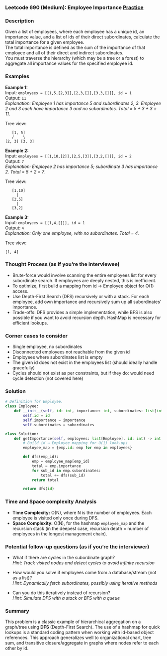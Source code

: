 ### Leetcode 690 (Medium): Employee Importance [Practice](https://leetcode.com/problems/employee-importance)

### Description  
Given a list of employees, where each employee has a unique id, an importance value, and a list of ids of their direct subordinates, calculate the total importance for a given employee.  
The total importance is defined as the sum of the importance of that employee and all of their direct and indirect subordinates.  
You must traverse the hierarchy (which may be a tree or a forest) to aggregate all importance values for the specified employee id.

### Examples  

**Example 1:**  
Input: `employees = [[1,5,[2,3]],[2,3,[]],[3,3,[]]], id = 1`  
Output: `11`  
*Explanation: Employee 1 has importance 5 and subordinates 2, 3. Employee 2 and 3 each have importance 3 and no subordinates. Total = 5 + 3 + 3 = 11.*

Tree view:
```
   [1, 5]
   /    \
[2, 3] [3, 3]
```

**Example 2:**  
Input: `employees = [[1,10,[2]],[2,5,[3]],[3,2,[]]], id = 2`  
Output: `7`  
*Explanation: Employee 2 has importance 5; subordinate 3 has importance 2. Total = 5 + 2 = 7.*

Tree view:
```
   [1,10]
     |
   [2,5]
     |
   [3,2]
```

**Example 3:**  
Input: `employees = [[1,4,[]]], id = 1`  
Output: `4`  
*Explanation: Only one employee, with no subordinates. Total = 4.*

Tree view:
```
[1, 4]
```

### Thought Process (as if you’re the interviewee)  
- Brute-force would involve scanning the entire employees list for every subordinate search. If employees are deeply nested, this is inefficient.
- To optimize, first build a mapping from id → Employee object for O(1) access.
- Use Depth-First Search (DFS) recursively or with a stack. For each employee, add own importance and recursively sum up all subordinates' importance.
- Trade-offs: DFS provides a simple implementation, while BFS is also possible if you want to avoid recursion depth. HashMap is necessary for efficient lookups.

### Corner cases to consider  
- Single employee, no subordinates  
- Disconnected employees not reachable from the given id  
- Employees where subordinates list is empty  
- The given id does not exist in the employees list (should ideally handle gracefully)
- Cycles should not exist as per constraints, but if they do: would need cycle detection (not covered here)

### Solution

```python
# Definition for Employee.
class Employee:
    def __init__(self, id: int, importance: int, subordinates: list[int]):
        self.id = id
        self.importance = importance
        self.subordinates = subordinates

class Solution:
    def getImportance(self, employees: list[Employee], id: int) -> int:
        # Build id → Employee mapping for O(1) look-ups
        employee_map = {emp.id: emp for emp in employees}

        def dfs(emp_id):
            emp = employee_map[emp_id]
            total = emp.importance
            for sub_id in emp.subordinates:
                total += dfs(sub_id)
            return total

        return dfs(id)
```

### Time and Space complexity Analysis  

- **Time Complexity:** O(N), where N is the number of employees. Each employee is visited only once during DFS.
- **Space Complexity:** O(N), for the hashmap `employee_map` and the recursion stack (in the deepest case, recursion depth = number of employees in the longest management chain).

### Potential follow-up questions (as if you’re the interviewer)  

- What if there are cycles in the subordinate graph?  
  *Hint: Track visited nodes and detect cycles to avoid infinite recursion*

- How would you solve if employees come from a database/stream (not as a list)?  
  *Hint: Dynamically fetch subordinates, possibly using iterative methods*

- Can you do this iteratively instead of recursion?  
  *Hint: Simulate DFS with a stack or BFS with a queue*

### Summary
This problem is a classic example of hierarchical aggregation on a graph/tree using **DFS** (Depth-First Search). The use of a hashmap for quick lookups is a standard coding pattern when working with id-based object references. This approach generalizes well to organizational chart, tree sum, and transitive closure/aggregate in graphs where nodes refer to each other by id.